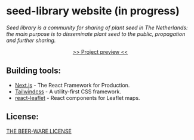 # seed-library website (in progress)
*Seed library is a community for sharing of plant seed in The Netherlands: the main purpose is to disseminate plant seed to the public, propagation and further sharing.* 

<div align="center">
<a href="https://seed-library.vercel.app/">>> Project preview <<</a>
</div>

## Building tools:

- [Next.js](https://nextjs.org/) - The React Framework for Production.
- [Tailwindcss](https://tailwindcss.com/) - A utility-first CSS framework.
- [react-leaflet](https://react-leaflet.js.org/) - React components for Leaflet maps.

## License:
[THE BEER-WARE LICENSE](https://en.wikipedia.org/wiki/Beerware)
